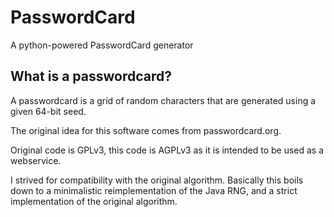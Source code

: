 PasswordCard
============

A python-powered PasswordCard generator

What is a passwordcard?
-----------------------

A passwordcard is a grid of random characters that are generated using
a given 64-bit seed.

The original idea for this software comes from passwordcard.org.

Original code is GPLv3, this code is AGPLv3 as it is intended to be
used as a webservice.

I strived for compatibility with the original algorithm. Basically
this boils down to a minimalistic reimplementation of the Java RNG,
and a strict implementation of the original algorithm.
